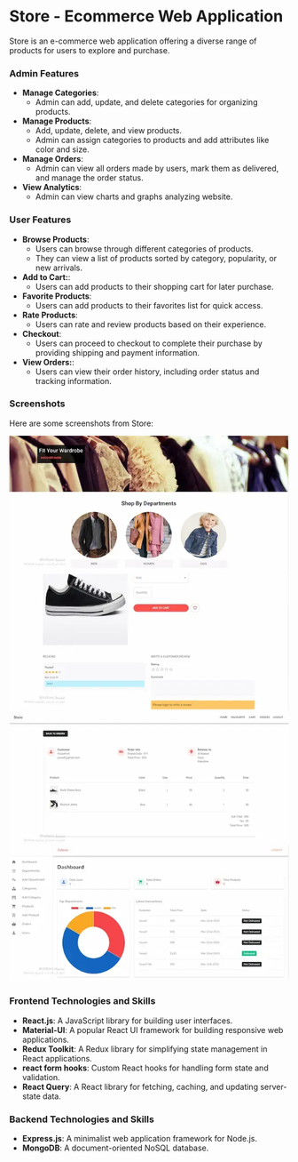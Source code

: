 # Store - Ecommerce Web Application
Store is an e-commerce web application offering a diverse range of products for users to explore and purchase.

### Admin Features
- **Manage Categories**:
  - Admin can add, update, and delete categories for organizing products.
- **Manage Products**:
  - Add, update, delete, and view products.
  - Admin can assign categories to products and add attributes like color and size.
- **Manage Orders**:
  - Admin can view all orders made by users, mark them as delivered, and manage the order status.
- **View Analytics**:
  - Admin can view charts and graphs analyzing website.

### User Features
- **Browse Products**:
  - Users can browse through different categories of products.
  - They can view a list of products sorted by category, popularity, or new arrivals.
- **Add to Cart:**:
  - Users can add products to their shopping cart for later purchase.
- **Favorite Products**:
  - Users can add products to their favorites list for quick access.
- **Rate Products**:
  - Users can rate and review products based on their experience.
- **Checkout**:
  - Users can proceed to checkout to complete their purchase by providing shipping and payment information.
- **View Orders:**:
  - Users can view their order history, including order status and tracking information.

### Screenshots
Here are some screenshots from Store:

![Screenshot 1](photos/shop1.webp)
![Screenshot 1](photos/shop2.webp)
![Screenshot 1](photos/shop3.webp)
![Screenshot 1](photos/shop4.webp)

### Frontend Technologies and Skills
- **React.js**: A JavaScript library for building user interfaces.
- **Material-UI**: A popular React UI framework for building responsive web applications.
- **Redux Toolkit**: A Redux library for simplifying state management in React applications.
- **react form hooks**: Custom React hooks for handling form state and validation.
- **React Query**: A React library for fetching, caching, and updating server-state data.

### Backend Technologies and Skills
- **Express.js**: A minimalist web application framework for Node.js.
- **MongoDB**: A document-oriented NoSQL database.
